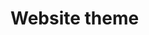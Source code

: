 <!--<img src="https://cdn.jsdelivr.net/gh/D-Sketon/hugo-theme-reimu@main/images/screenshot.png"/>
<div align = center>
  <h1>hugo-theme-reimu</h1>
  <img alt="version" src="https://img.shields.io/badge/dynamic/json?url=https%3A%2F%2Fgithub.com%2FD-Sketon%2Fhugo-theme-reimu%2Fraw%2Fmain%2Fpackage.json&query=%24.version&label=version">
  <img alt="GitHub License" src="https://img.shields.io/github/license/D-Sketon/hugo-theme-reimu">
  <img alt="GitHub Repo stars" src="https://img.shields.io/github/stars/D-Sketon/hugo-theme-reimu">
  <p align="center">
  <p align="center">
  💘 Hakurei Reimu 💘
  </p>

[Demo](https://d-sketon.github.io/hugo-theme-reimu)

[简体中文](https://github.com/D-Sketon/hugo-theme-reimu/blob/main/README.md) | English

</div>

A Hakurei Reimu style Hugo theme. Migrated from [hexo-theme-reimu](https://github.com/D-Sketon/hexo-theme-reimu).

---

|framework|repository|version|stars|
|-|-|-|-|
|[Hexo](https://hexo.io/)|[hexo-theme-reimu](https://github.com/D-Sketon/hexo-theme-reimu)|<img alt="version" src="https://img.shields.io/badge/dynamic/json?url=https%3A%2F%2Fgithub.com%2FD-Sketon%2Fhexo-theme-reimu%2Fraw%2Fmain%2Fpackage.json&query=%24.version&label=version">|<img alt="GitHub Repo stars" src="https://img.shields.io/github/stars/D-Sketon/hexo-theme-reimu">|
|[Astro](https://astro.build)|[astro-theme-reimu](https://github.com/D-Sketon/astro-theme-reimu)|<img alt="version" src="https://img.shields.io/badge/dynamic/json?url=https%3A%2F%2Fgithub.com%2FD-Sketon%2Fastro-theme-reimu%2Fraw%2Fmain%2Fpackage.json&query=%24.version&label=version">|<img alt="GitHub Repo stars" src="https://img.shields.io/github/stars/D-Sketon/astro-theme-reimu">|
|[Hugo](https://gohugo.io)|[hugo-theme-reimu](https://github.com/D-Sketon/hugo-theme-reimu)|<img alt="version" src="https://img.shields.io/badge/dynamic/json?url=https%3A%2F%2Fgithub.com%2FD-Sketon%2Fhugo-theme-reimu%2Fraw%2Fmain%2Fpackage.json&query=%24.version&label=version">|<img alt="GitHub Repo stars" src="https://img.shields.io/github/stars/D-Sketon/hugo-theme-reimu">|

**ISSUE and PR Welcome!**

## Features

- All the regular features of the blog
- Compatible with Hugo 0.116.0 and above
- Responsive Layout
- Code Highlighting, Code Pasting
- KaTeX / MathJax3 for displaying math formulas
- Mermaid for flowcharts
- Algolia search
- valine / waline / twikoo / gitalk / giscus comment system
- valine / waline article reading statistics
- Busuanzi Visitor Statistics
- RSS support
- Both iconfont and fontawesome are supported.
- Night mode
- Lazy image loading
- Load Animation
- TOC
- Mouse firework animation
- pjax
- ServiceWorker
- live2d
- reimu Mouse Pointer
- Internal shortcode for providing internal/external/friendly link cards
- Support the bottom of the article copyright statement
- Support for configuring custom CDN sources
- Highly customizable

## Installation

```bash
cd themes
git clone --single-branch --branch main https://github.com/D-Sketon/hugo-theme-reimu.git
```

And modify the theme in `hugo.toml`

```toml
theme = 'hugo-theme-reimu'
```

## Usage

<details>
<summary>Create Configuration</summary>

### Creating Configuration

#### Theme Configuration

Create a `_default` folder within the outer `config` directory, then copy `config/_default/params.yml` from the theme into this `_default` folder. This file serves as the theme configuration file, allowing theme settings to be modified.

#### Data Configuration

Copy all files from the theme's `config/data/` folder to the outer `data` folder. These files in the data folder are used to configure theme data:

- `covers.yml` to configure random cover images
- `friends.yml` to configure friend links
- `vendor.yml` to configure CDN sources for third-party libraries

#### Static Resource Configuration

Static resources for the theme (favicon, header images, etc.) are located in the `static` folder. You can create corresponding folders in the outer `static` directory and copy files from the theme to replace default files.

> In general, it is recommended not to modify the theme files directly. Instead, create corresponding folders in the outer directories and copy theme files into them to overwrite defaults. This makes upgrading the theme easier.

</details>
<details>

<summary>Basic Structure</summary>

### Basic Structure

To ensure correct display, refer to `_example` and create `archives` and `post` folders in the `content` directory (the `_index.md` inside cannot be omitted, and note that the `draft` in `post` is `true`)

#### archives

- `_index.md` used to display the archive page, cannot be omitted

#### post

Create articles in this directory, and note that articles with `draft` set to `true` will not be displayed on the homepage

- `_index.md` used to ignore the generation of `post/index.html`, cannot be omitted

#### about\.md

About page

#### friend\.md

Friend link page

</details>

<details>
<summary>Cover, Banner, and favicon</summary>

#### Cover

The logic for displaying the cover is as follows

- If the article's Front matter contains the url for cover, the article's header image and home page thumbnails display that url

```yaml
---
title: Hello World
cover: https://example.com
---
```

- If the article's Front matter contains cover as `false`, the article doesn't show the header image (it's still a random image on the front page)

```yaml
---
title: Hello World
cover: false
---
```

- If the article's Front matter contains cover as `rgb(xxx,xxx,xxx)`, the article's header image is the corresponding gradient solid color (still a random image on the front page)

```yaml
---
title: Hello World
cover: rgb(255,117,117)
---
```

- Otherwise, look for the `data` folder and `covers.yml` and pick a random image from it
- If none of these files exist, display the banner

#### banner

The banner is stored in `themes/hugo-theme-reimu/static/images/banner.webp` and can be modified in the `params.yml`

```yaml
banner: "images/banner.webp"
```

#### favicon

The icon is stored in `themes/hugo-theme-reimu/static/favicon.ico` and can be replaced by overwriting it

</details>
<details>
<summary>Code Block</summary>

### Code Block

To ensure that the code blocks are displayed correctly, please ensure that the `hugo.yml` is configured as follows

```toml
[markup.highlight]
guessSyntax = true
noClasses = false
```

The code block also provides a code paste function. Click the copy button in the upper right corner of the code block to copy the code. In the `params.yml`, you can configure the copy function.  
`success` is the prompt when the copy is successful, and `fail` is the prompt when the copy fails. In addition, you can configure the copyright statement. When the number of characters copied is greater than `count`, the content copied will be followed by the `content` copyright.

```yaml
clipboard:
  success: 复制成功(*^▽^*)
  fail: 复制失败 (ﾟ⊿ﾟ)ﾂ
  copyright:
    enable: false
    count: 50 # The number of characters when the copyright is displayed
    content: 本文版权：本博客所有文章除特别声明外，均采用 BY-NC-SA 许可协议。转载请注明出处！
```

v0.2.0 add configuration to control the default expansion status of the code block, `expand` can be set to `true`, `false` or a number, the number means that when the number of lines of the code block is greater than the number, it is collapsed by default.

```yaml
code_block:
  expand: true # true | false | number
```

</details>
<details>
<summary>Site comments</summary>

### Site comments

> In-site comments can be controlled independently of each post using `comments` in Front matter.  
> Comments are not shown when `comments` is `false`, and are shown or not shown when `true` or not filled in, depending on the `_config.yml` configuration.

If based on [Valine](https://valine.js.org/)  
Please refer to its official documentation to complete the configuration of `LeanCloud` and change `valine.enable` to `true` in the `params.yml` and fill in your own `appId` and `appKey`

```yaml
valine:
  enable: true
  appId: "your appId"
  appKey: "your appKey"
```

If based on [Waline](https://waline.js.org/)  
Please refer to its [official documentation](https://waline.js.org/guide/get-started/) to complete the `LeanCloud` configuration and change `waline.enable` to `true` in the `params.yml`, and fill in your own `serverURL`

```yaml
waline:
  enable: true
  serverURL: "your server url"
  lang: zh-CN
  locale: {} # https://waline.js.org/guide/features/i18n.html#%E8%87%AA%E5%AE%9A%E4%B9%89%E8%AF%AD%E8%A8%80
  emoji:
    - https://unpkg.com/@waline/emojis@1.2.0/weibo
    - https://unpkg.com/@waline/emojis@1.2.0/alus
    - https://unpkg.com/@waline/emojis@1.2.0/bilibili
    - https://unpkg.com/@waline/emojis@1.2.0/qq
    - https://unpkg.com/@waline/emojis@1.2.0/tieba
    - https://unpkg.com/@waline/emojis@1.2.0/tw-emoji
  meta:
    - nick
    - mail
    - link
  requiredMeta:
    - nick
    - mail
  wordLimit: 0
  pageSize: 10
  pageview: true
```

If based on [twikoo](https://twikoo.js.org)  
Please refer to its [official documentation](https://twikoo.js.org/quick-start.html) to complete the Tencent Cloud or Vercel deployment, and change `twikoo.enable` to `true` in the `params.yml`, and fill in your own `envId`.

```yml
twikoo:
  enable: true
  envId: # Tencent cloud environment fill envId; Vercel environment fill address (https://xxx.vercel.app)
  region:
```

If based on [giscus](https://giscus.app/zh-CN), please refer to the documentation to complete the configuration of the repository and change `giscus.enable` to `true` in the `params.yml`, and fill in the corresponding data.

```yml
giscus:
  enable: true
  repo: "your repo"
  repoId: "your repoId"
  category: "your category"
  categoryId: "your categoryId"
  mapping: mapping
  strict: 0
  reactionsEnabled: 1
  emitMetadata: 0
  inputPosition: bottom
  # commentTheme: preferred_color_scheme invalid
  lang: zh-CN
```

If based on [gitalk](https://gitalk.github.io/)  
Please refer to its [official documentation](https://github.com/gitalk/gitalk?tab=readme-ov-file#usage) to complete the repository configuration, and change `gitalk.enable` to `true` in the `params.yml` and fill in the corresponding data.

```yml
gitalk:
  enable: true
  clientID: "your application client ID"
  clientSecret: "your application client secret"
  repo: "your repo"
  owner: "repo owner"
  admin: "repo owner and collaborators"
  md5: false # Whether to use md5 to encrypt the path
```

</details>
<details>
<summary>Site search</summary>

Based on [Algolia](https://www.algolia.com/), please add the following configuration in the outer `hugo.toml`

```toml
[outputs]
home = ["Algolia", "HTML", "RSS"]

[outputFormats.Algolia]
baseName = "algolia"
isPlainText = true
mediaType = "application/json"
notAlternative = true
```

This will generate an `algolia.json` file in the `public` folder for Algolia search. Then you can use plugins such as `atomic-algolia` to upload it to Algolia.

At the same time, change `algolia_search.enable` to `true` in the `params.yml` and fill in the relevant information (**Note! The Search-Only Key is filled in here, and the Admin Key is not allowed to be filled in! Otherwise, it may be attacked**)

```yaml
algolia_search:
  enable: true
```

</details>
<details>

<summary>Mathematical formulas</summary>

### Mathematical formulas

Please add the following configuration in the outer `hugo.toml` first

```toml
[markup.goldmark.extensions.passthrough]
enable = true
delimiters.block = [["\\[", "\\]"], ["$$", "$$"]]
delimiters.inline = [["\\(", "\\)"], ["$", "$"]]
```

And add `math` as `true` in the Front matter of the article that needs to use mathematical formulas

```yaml
---
math: true
---
```

> Be careful not to enable KaTeX and MathJax3 at the same time

#### KaTex

If your math formulas are based on [Katex](https://github.com/KaTeX/KaTeX), please change `math.katex.enable` to `true` in the `params.yml`

```yaml
math:
  katex:
    enable: true
```

#### MathJax3

If your math formulas are based on [MathJax3](https://www.mathjax.org/), please change `math.mathjax.enable` to `true` in the `params.yml`. And you can add configuration in `options` (since Hugo will automatically convert the key of the object to all lowercase, the configuration needs to be placed in an array to avoid the default behavior)

```yaml
math:
  mathjax:
    enable: true
    options: [{}]
```

</details>
<details>
<summary>Mermaid</summary>

### Mermaid

Diagram based on [Mermaid](https://mermaid.js.org/#/), please add `mermaid` as `true` in the Front matter of the article that needs to use the diagram

```yaml
---
mermaid: true
---
```

</details>
<details>
<summary>RSS</summary>

### RSS

RSS is built-in and does not require additional configuration

</details>

<details>
<summary>Icon</summary>

### Icon

Icon defaults to the iconfont provided with this project

```yml
icon_font: 4552607_tq6stt6tcg
```

If you want to continue using fontawesome icons, set `icon_font` to `false`, which will use the corresponding fontawesome in `vendor.yml`.

```yml
fontawesome:
  high_priority:
    - webcache|@fortawesome/fontawesome-free@6.5.1/css/regular.min.css
    - webcache|@fortawesome/fontawesome-free@6.5.1/css/solid.min.css
  low_priority:
    - webcache|@fortawesome/fontawesome-free@6.5.1/css/brands.min.css
    - webcache|@fortawesome/fontawesome-free@6.5.1/css/v5-font-face.min.css
    - webcache|@fortawesome/fontawesome-free@6.5.1/css/v4-font-face.min.css
```

</details>

<details>
<summary>Advanced features</summary>

### Advanced features

#### Pace

Enabled by default

```yaml
pace:
  enable: true
```

#### firework

Enabled by default

```yaml
firework:
  enable: true
```

See [mouse-firework](https://github.com/D-Sketon/mouse-firework) for more information

#### pjax

Disabled by default

```yaml
pjax:
  enable: false
```

> pjax was introduced for those who need to add music players and other users who need SPA. However, it is still experimental and may cause bugs such as **scripts not executing**, **scripts repeating**, **pages rendering mess**, etc. Please consider it carefully!

#### ServiceWorker

Disabled by default

```yaml
service_worker:
  enable: false
```

#### live2d

Disabled by default

```yaml
live2d:
  enable: false
```

#### reimu cursor

Enabled by default

```yml
reimu_cursor: true
```

#### Responsive Banner Image

Disabled by default, enable it on and providing the corresponding size of the image and media query can improve the LCP on mobile to some extent

```yml
banner_srcset:
enable: false
srcset:
  - src: "images/banner-600w.webp"
    media: "(max-width: 479px)"
  - src: "images/banner-800w.webp"
    media: "(max-width: 799px)"
  - src: "images/banner.webp"
    media: "(min-width: 800px)"
```

#### Article copyright notice

Disabled by default

```yml
article_copyright:
enable: false # Is the copyright card displayed?
content: # true | false Does the copyright card show the author?
  author: # true | false Do copyright cards show author?
  link: # true | false Do you want to show links?
  title: # true | false Do you show the title of the copyrighted card?
  date: # true | false The date the copyrighted card was created?
  updated: # true | false Copyright card show updated date?
  license: # true | false Copyright Card Showcase Agreement?
```

Besides, you can also control it through the front-matter of the article, which takes precedence over the global configuration

```yaml
---
copyright: true # Whether to display the copyright card
---
```

#### quicklink

Enabled by default

```yaml
quicklink:
  enable: true
  timeout: 3000 # Timeout for quicklink
  priority: true # Whether to prioritize loading the page
  ignores: [] # Ignore the specified link, only support string
```

#### outdate warning

Disabled by default

```yaml
outdate:
  enable: false
  daysAgo: 180 # The number of days after which the article is considered outdated
  message: 本文最后更新于 {time}，请注意文中内容可能已经发生变化。
```

#### sponsor

Disabled by default

```yaml
sponsor:
  enable: false # Whether to enable sponsorship
  tip: 请作者喝杯咖啡吧！ # Sponsorship prompt
  icon:
    url: "../images/taichi.png" # this path is relative to the css/style.css, so it needs to go up one level to reach the images folder
    rotate: true
    mask: true # whether to use the images as a mask
  qr:
    - name: 支付宝 # Payment method
      src: "sponsor/alipay.jpg" # QR code
```

Besides, you can also control it through the front-matter of the article, which takes precedence over the global configuration

```yaml
---
sponsor: true # Whether to display the sponsorship
---
```

</details>


<details>
<summary>Inner Card shortcode</summary>

### Inner Card shortcode

#### friendLink

```yaml
{{< friendsLink >}}
```

Without parameters, it reads the `data/friends.yml` file directly

#### postLinkCard

```yaml
{{<postLinkCard path="?" cover="?" escape="?" >}}
```

The first parameter is the `slug` of the article; the second parameter (optional) is the cover displayed on the card, if set to `auto`, the blog's `banner` is automatically used; the third parameter (optional, `true | false`) indicates whether the article title is escaped

#### externalLinkCard

```yaml
{{<externalLinkCard title="?" link="?" cover="?">}}
```

The first parameter is the title of the article; the second parameter is the external link of the article; the third parameter (optional) is the cover displayed on the card, if set to `auto`, the default cover is automatically used

</details>


<details>
<summary>Customize theme</summary>


#### Customize theme color

hugo-theme-reimu supports customizing theme colors through CSS variables. You can customize your theme colors by modifying the CSS variables under the `:root` pseudo-class.

The variable file is located at `assets/css/_variables.scss`, where you can find all the CSS variables, but you only need to modify the variables under the following pseudo-classes:

```scss
:root {
  --red-0: hsl(0, 100%, 50%);
  --red-1: hsl(0, 100%, 66%);
  --red-2: hsl(0, 100%, 74%);
  --red-3: hsl(0, 100%, 84%);
  --red-4: hsl(0, 100%, 91%);
  --red-5: hsl(0, 100%, 95%);
  --red-5-5: hsl(0, 100%, 96%);
  --red-6: hsl(0, 100%, 98%);

  --color-red-6-shadow: hsla(0, 100%, 65%, 0.6);
  --color-red-3-shadow: hsla(0, 100%, 65%, 0.3);
}

[data-theme="dark"] {
  &:root {
    --red-4: hsla(0, 100%, 91%, 0.5);
    --red-5: hsla(0, 100%, 95%, 0.2);
    --red-5-5: hsla(0, 100%, 96%, 0.1);
    --red-6: hsla(0, 100%, 98%, 0.2);
  }
}
```

#### Customize theme font

You can define Google fonts through the following configuration:

```yaml
# https://fonts.google.com/
font:
  article:
    - Mulish
    - Noto Serif SC
  code:
    # - Ubuntu Mono
    # - Source Code Pro
    # - JetBrains Mono
```

v0.2.0 added the `local_font` configuration to define local fonts, which have a lower priority than Google fonts:

```yaml
local_font:
  article:
    - "-apple-system"
    - PingFang SC
    - Microsoft YaHei
    - sans-serif
  code:
    - Menlo
    - Monaco
    - Consolas
    - monospace
```

#### Customize theme icon

##### Header / Sidebar Icon

The structure of the `menu` configuration in v0.1.0 has changed, allowing users to customize the icon. When the icon is empty, the Taiji icon is used by default. You can fill in a hexadecimal number to customize the icon, and support fontawesome and icon font.

```yaml
menu:
  - name: home
    url: /
    icon: # if the icon is empty, the Taiji icon is used by default
  - name: archives
    url: /archives
    icon: f0c1 # You can fill in the fontawesome / iconfont icon code
  - name: about
    url: /about
    icon:
  - name: friend
    url: /friend
    icon:
```

##### Footer / Back to Top / Sponsor Icon

v0.1.0 add `icon` configuration to the `footer`, `top`, `sponsor` configuration for custom icons.

- `url` is the path of the icon, which is relative to the path of `css/style.css`, so you need to go up one level to find the images folder.
- `rotate` is whether to rotate the icon, the default is `true`.
- `mask` is whether to use the image as a mask (i.e., only display the outline of the png image), the default is `true`.

```yaml
footer:
  icon:
    url: "../images/taichi.png"
    rotate: true
    mask: true

top:
  icon:
    url: "../images/taichi.png"
    rotate: true
    mask: true

sponsor:
  icon:
    url: "../images/taichi.png"
    rotate: true
    mask: true
```

##### Loading Icon

v0.1.0 adds the `icon` configuration to the `preloader` configuration for custom icons. When the icon is empty, the default svg is used, which is inlined to ensure the loading speed of the first screen. You can fill in a link to customize the loading icon.

Do not use too large icons to avoid affecting loading speed.

```yaml
preloader:
  enable: true
  text: 少女祈祷中...
  icon: # if the icon is empty, the default svg is used, which is inlined to ensure the loading speed of the first screen. You can fill in a link to customize the loading icon, such as '/images/taichi.png'
```

##### Anchor Icon

v0.1.0 adds the `icon` configuration to the `anchor_icon` configuration for custom icons. When the icon is empty, the default `#` icon is used. You can fill in a hexadecimal number to customize the icon, and support fontawesome and icon font.

```yaml
anchor_icon: # if the icon is empty, the default # icon is used
```

</details>

<details>
<summary>Vendor</summary>

The `vendor.yml` path is now composed of `:cdn|:package@:version/:file`, and `:cdn` can be configured in `vendor` itself. It currently comes with the following CDN sources:

```yaml
cdn_jsdelivr_gh: https://cdn.jsdelivr.net/gh/ # github acceleration only
cdn_jsdelivr_npm: https://cdn.jsdelivr.net/npm/ # npm acceleration only
fastly_jsdelivr_gh: https://fastly.jsdelivr.net/gh/ # github acceleration only
fastly_jsdelivr_npm: https://fastly.jsdelivr.net/npm/ # npm acceleration only
unpkg: https://unpkg.com/ # npm acceleration only
webcache: https://npm.webcache.cn/ # npm acceleration only
```

Users can switch between CDN sources according to network conditions.

</details>

## License

MIT
-->
# Website theme